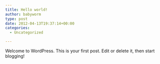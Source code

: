 ```yaml
---
title: Hello world!
author: babyworm
type: post
date: 2012-04-13T19:37:14+00:00
categories:
  - Uncategorized

---
```

Welcome to WordPress. This is your first post. Edit or delete it, then start blogging!